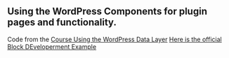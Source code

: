 ## Using the WordPress Components for plugin pages and functionality. 

Code from the [Course Using the WordPress Data Layer](https://learn.wordpress.org/course/using-the-wordpress-data-layer/)
[Here is the official Block DEveloperment Example](https://github.com/WordPress/block-development-examples/tree/trunk/plugins/data-basics-59c8f8)
